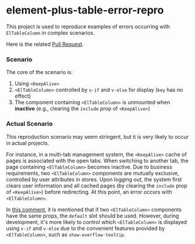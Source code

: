 # element-plus-table-error-repro

This project is used to reproduce examples of errors occurring with `ElTableColumn` in complex scenarios.

Here is the related [Pull Request](https://github.com/element-plus/element-plus/pull/16782).

### Scenario

The core of the scenario is:

1. Using `<KeepAlive>`
2. `<ElTableColumn>` controlled by `v-if` and `v-else` for display (`key` has no effect)
3. The component containing `<ElTableColumn>` is unmounted when **inactive** (e.g., clearing the `include` prop of `<KeepAlive>`)

### Actual Scenario

This reproduction scenario may seem stringent, but it is very likely to occur in actual projects.

For instance, in a multi-tab management system, the `<KeepAlive>` cache of pages is associated with the open tabs. When switching to another tab, the page containing `<ElTableColumn>` becomes inactive. Due to business requirements, two `<ElTableColumn>` components are mutually exclusive, controlled by user attributes in stores. Upon logging out, the system first clears user information and all cached pages (by clearing the `include` prop of `<KeepAlive>`) before redirecting. At this point, an error occurs with `<ElTableColumn>`.

In [this comment](https://github.com/element-plus/element-plus/pull/16782#issuecomment-2146745790), it is mentioned that if two `<ElTableColumn>` components have the same props, the `default` slot should be used. However, during development, it's more likely to control which `<ElTableColumn>` is displayed using `v-if` and `v-else` due to the convenient features provided by `<ElTableColumn>`, such as `show-overflow-tooltip`.